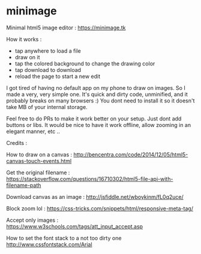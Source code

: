 # minimage
Minimal html5 image editor : https://minimage.tk

How it works :
- tap anywhere to load a file
- draw on it
- tap the colored background to change the drawing color
- tap download to download
- reload the page to start a new edit

I got tired of having no default app on my phone to draw on images. So I made a very, very simple one. It's quick and dirty code, unminified, and it probably breaks on many browsers :) You dont need to install it so it doesn't take MB of your internal storage.

Feel free to do PRs to make it work better on your setup. Just dont add buttons or libs. It would be nice to have it work offline, allow zooming in an elegant manner, etc ..

Credits :

How to draw on a canvas :
http://bencentra.com/code/2014/12/05/html5-canvas-touch-events.html

Get the original filename :
https://stackoverflow.com/questions/16710302/html5-file-api-with-filename-path

Download canvas as an image : 
http://jsfiddle.net/wboykinm/fL0q2uce/

Block zoom lol :
https://css-tricks.com/snippets/html/responsive-meta-tag/

Accept only images :
https://www.w3schools.com/tags/att_input_accept.asp

How to set the font stack to a not too dirty one 
http://www.cssfontstack.com/Arial
